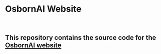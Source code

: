 # OsbornAI Website

<br />

## This repository contains the source code for the [OsbornAI website](https://osbornai.com/#/)

<br />

